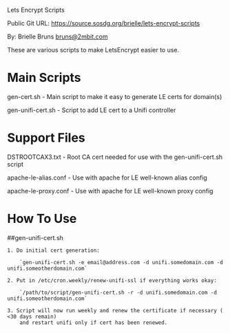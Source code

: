 Lets Encrypt Scripts

Public Git URL: https://source.sosdg.org/brielle/lets-encrypt-scripts

By: Brielle Bruns <bruns@2mbit.com>

These are various scripts to make LetsEncrypt easier to use.

Main Scripts
=============================================================
gen-cert.sh  - Main script to make it easy to generate LE certs for domain(s)

gen-unifi-cert.sh - Script to add LE cert to a Unifi controller

Support Files
=============================================================
DSTROOTCAX3.txt - Root CA cert needed for use with the gen-unifi-cert.sh script

apache-le-alias.conf - Use with apache for LE well-known alias config

apache-le-proxy.conf - Use with apache for LE well-known proxy config

How To Use
=============================================================

##gen-unifi-cert.sh

	1. Do initial cert generation:
	
		`gen-unifi-cert.sh -e email@address.com -d unifi.somedomain.com -d unifi.someotherdomain.com`
		
	2. Put in /etc/cron.weekly/renew-unifi-ssl if everything works okay:
	
		`/path/to/script/gen-unifi-cert.sh -r -d unifi.somedomain.com -d unifi.someotherdomain.com`
		
	3. Script will now run weekly and renew the certificate if necessary ( <30 days remain)
		and restart unifi only if cert has been renewed.